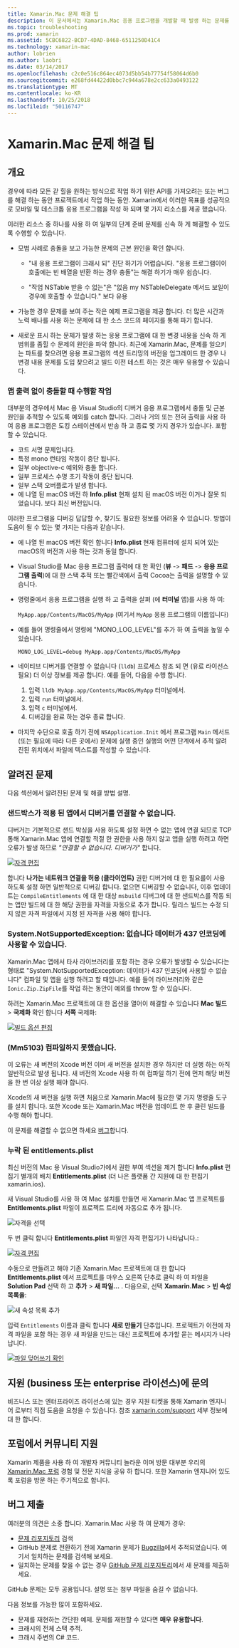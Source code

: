 ```yaml
---
title: Xamarin.Mac 문제 해결 팁
description: 이 문서에서는 Xamarin.Mac 응용 프로그램을 개발할 때 발생 하는 문제를 해결 하기 위한 방법을 설명 합니다. 또한 지원을 받는 방법에 설명 합니다.
ms.topic: troubleshooting
ms.prod: xamarin
ms.assetid: 5CBC6822-BCD7-4DAD-8468-6511250D41C4
ms.technology: xamarin-mac
author: lobrien
ms.author: laobri
ms.date: 03/14/2017
ms.openlocfilehash: c2c0e516c864ec4073d5bb54b77754f58064d6b0
ms.sourcegitcommit: e268fd44422d0bbc7c944a678e2cc633a0493122
ms.translationtype: MT
ms.contentlocale: ko-KR
ms.lasthandoff: 10/25/2018
ms.locfileid: "50116747"
---
```

# <a name="xamarinmac-troubleshooting-tips"></a>Xamarin.Mac 문제 해결 팁

## <a name="overview"></a>개요

경우에 따라 모든 갇 힐을 원하는 방식으로 작업 하기 위한 API를 가져오려는 또는 버그를 해결 하는 동안 프로젝트에서 작업 하는 동안. Xamarin에서 이러한 목표를 성공적으로 모바일 및 데스크톱 응용 프로그램을 작성 하 되며 몇 가지 리소스를 제공 했습니다.

이러한 리소스 중 하나를 사용 하 여 일부의 단계 준비 문제를 신속 하 게 해결할 수 있도록 수행할 수 있습니다.

- 모범 사례로 충돌을 보고 가능한 문제의 근본 원인을 확인 합니다.
 
     - "내 응용 프로그램이 크래시 되" 진단 하기가 어렵습니다. "응용 프로그램이이 호출에는 빈 배열을 반환 하는 경우 충돌"는 해결 하기가 매우 쉽습니다.

     - "작업 NSTable 받을 수 없는"은 "없음 my NSTableDelegate 메서드 보일이 경우에 호출할 수 있습니다." 보다 유용

- 가능한 경우 문제를 보여 주는 작은 예제 프로그램을 제공 합니다. 더 많은 시간과 노력 배나를 사용 하는 문제에 대 한 소스 코드의 페이지를 통해 파기 합니다.

- 새로운 표시 하는 문제가 발생 하는 응용 프로그램에 대 한 변경 내용을 신속 하 게 범위를 좁힐 수 문제의 원인을 파악 합니다. 최근에 Xamarin.Mac, 문제를 일으키는 파트를 찾으려면 응용 프로그램의 섹션 트리밍의 버전을 업그레이드 한 경우 나 변경 내용 문제를 도입 찾으려고 빌드 이전 테스트 하는 것은 매우 유용할 수 있습니다.


### <a name="what-to-do-when-your-app-crashes-with-no-output"></a>앱 출력 없이 충돌할 때 수행할 작업

대부분의 경우에서 Mac 용 Visual Studio의 디버거 응용 프로그램에서 충돌 및 근본 원인을 추적할 수 있도록 예외를 catch 합니다. 그러나 거의 또는 전혀 출력을 사용 하 여 응용 프로그램은 도킹 스테이션에서 반송 하 고 종료 몇 가지 경우가 있습니다. 포함할 수 있습니다.

- 코드 서명 문제입니다.
- 특정 mono 런타임 작동이 중단 됩니다.
- 일부 objective-c 예외와 충돌 합니다.
- 일부 프로세스 수명 초기 작동이 중단 됩니다.
- 일부 스택 오버플로가 발생 합니다.
- 에 나열 된 macOS 버전 하 **Info.plist** 현재 설치 된 macOS 버전 이거나 잘못 되었습니다. 보다 최신 버전입니다.

이러한 프로그램을 디버깅 답답할 수, 찾기도 필요한 정보를 어려울 수 있습니다. 방법이 도움이 될 수 있는 몇 가지는 다음과 같습니다.

- 에 나열 된 macOS 버전 확인 합니다 **Info.plist** 현재 컴퓨터에 설치 되어 있는 macOS의 버전과 사용 하는 것과 동일 합니다.
- Visual Studio를 Mac 응용 프로그램 출력에 대 한 확인 (**뷰** -> **패드** -> **응용 프로그램 출력**)에 대 한 스택 추적 또는 빨간색에서 출력 Cocoa는 출력을 설명할 수 있습니다.
- 명령줄에서 응용 프로그램을 실행 하 고 출력을 살펴 (에 **터미널** 앱)를 사용 하 여: 

     `MyApp.app/Contents/MacOS/MyApp` (여기서 `MyApp` 응용 프로그램의 이름입니다)
- 예를 들어 명령줄에서 명령에 "MONO_LOG_LEVEL"를 추가 하 여 출력을 높일 수 있습니다. 

     `MONO_LOG_LEVEL=debug MyApp.app/Contents/MacOS/MyApp`
- 네이티브 디버거를 연결할 수 없습니다 (`lldb`) 프로세스 참조 되 면 (유료 라이선스 필요) 더 이상 정보를 제공 합니다. 예를 들어, 다음을 수행 합니다.

    1. 입력 `lldb MyApp.app/Contents/MacOS/MyApp` 터미널에서.
    2. 입력 `run` 터미널에서.
    3. 입력 `c` 터미널에서.
    4. 디버깅을 완료 하는 경우 종료 합니다.
- 마지막 수단으로 호출 하기 전에 `NSApplication.Init` 에서 프로그램 `Main` 메서드 (또는 필요에 따라 다른 곳에서) 문제에 실행 중인 실행의 어떤 단계에서 추적 알려진된 위치에서 파일에 텍스트를 작성할 수 있습니다.

## <a name="known-issues"></a>알려진 문제

다음 섹션에서 알려진된 문제 및 해결 방법 설명.

### <a name="unable-to-connect-to-the-debugger-in-sandboxed-apps"></a>샌드박스가 적용 된 앱에서 디버거를 연결할 수 없습니다.

디버거는 기본적으로 샌드 박싱을 사용 하도록 설정 하면 수 없는 앱에 연결 되므로 TCP 통해 Xamarin.Mac 앱에 연결할 적절 한 권한을 사용 하지 않고 앱을 실행 하려고 하면 오류가 발생 하므로 *"연결할 수 없습니다. 디버거가"* 합니다. 

[![자격 편집](troubleshooting-images/debug01.png "자격 편집")](troubleshooting-images/debug01-large.png#lightbox)

합니다 **나가는 네트워크 연결을 허용 (클라이언트)** 권한 디버거에 대 한 필요를이 사용 하도록 설정 하면 일반적으로 디버깅 합니다. 없으면 디버깅할 수 없습니다, 이후 업데이트는 `CompileEntitlements` 에 대 한 대상 `msbuild` 디버그에 대 한 샌드박스를 작동 되는 앱만 빌드에 대 한 해당 권한을 자격을 자동으로 추가 합니다. 릴리스 빌드는 수정 되지 않은 자격 파일에서 지정 된 자격을 사용 해야 합니다.

### <a name="systemnotsupportedexception-no-data-is-available-for-encoding-437"></a>System.NotSupportedException: 없습니다 데이터가 437 인코딩에 사용할 수 있습니다.
 
Xamarin.Mac 앱에서 타사 라이브러리를 포함 하는 경우 오류가 발생할 수 있습니다는 형태로 "System.NotSupportedException: 데이터가 437 인코딩에 사용할 수 없습니다" 컴파일 및 앱을 실행 하려고 할 때입니다. 예를 들어 라이브러리와 같은 `Ionic.Zip.ZipFile`를 작업 하는 동안이 예외를 throw 할 수 있습니다.

하려는 Xamarin.Mac 프로젝트에 대 한 옵션을 열어이 해결할 수 있습니다 **Mac 빌드** > **국제화** 확인 합니다 **서쪽** 국제화:

[![빌드 옵션 편집](troubleshooting-images/issue01.png "빌드 옵션 편집")](troubleshooting-images/issue01-large.png#lightbox)

### <a name="failed-to-compile-mm5103"></a>(Mm5103) 컴파일하지 못했습니다.

이 오류는 새 버전의 Xcode 버전 이며 새 버전을 설치한 경우 하지만 더 실행 하는 아직 일반적으로 발생 됩니다. 새 버전의 Xcode 사용 하 여 컴파일 하기 전에 먼저 해당 버전을 한 번 이상 실행 해야 합니다.

Xcode의 새 버전을 실행 하면 처음으로 Xamarin.Mac에 필요한 몇 가지 명령줄 도구를 설치 합니다. 또한 Xcode 또는 Xamarin.Mac 버전을 업데이트 한 후 클린 빌드를 수행 해야 합니다.

이 문제를 해결할 수 없으면 하세요 [버그](#filing-a-bug)합니다.

### <a name="missing-entitlementsplist"></a>누락 된 entitlements.plist

최신 버전의 Mac 용 Visual Studio가에서 권한 부여 섹션을 제거 합니다 **Info.plist** 편집기 별개의 배치 **Entitlements.plist** (더 나은 플랫폼 간 지원에 대 한 편집기 xamarin.ios).

새 Visual Studio를 사용 하 여 Mac 설치를 만들면 새 Xamarin.Mac 앱 프로젝트를 **Entitlements.plist** 파일이 프로젝트 트리에 자동으로 추가 됩니다.

![자격을 선택](troubleshooting-images/entitlements01.png "자격을 선택")

두 번 클릭 합니다 **Entitlements.plist** 파일인 자격 편집기가 나타납니다.:

[![자격 편집](troubleshooting-images/entitlements02.png "자격 편집")](troubleshooting-images/entitlements02-large.png#lightbox)

수동으로 만들려고 해야 기존 Xamarin.Mac 프로젝트에 대 한 합니다 **Entitlements.plist** 에서 프로젝트를 마우스 오른쪽 단추로 클릭 하 여 파일을 **Solution Pad** 선택 하 고 **추가**  >  **새 파일...** . 다음으로, 선택 **Xamarin.Mac** > **빈 속성 목록을**:

![새 속성 목록 추가](troubleshooting-images/entitlements03.png "새 속성 목록 추가")

입력 `Entitlements` 이름과 클릭 합니다 **새로 만들기** 단추입니다. 프로젝트가 이전에 자격 파일을 포함 하는 경우 새 파일을 만드는 대신 프로젝트에 추가할 묻는 메시지가 나타납니다.

[![파일 덮어쓰기 확인](troubleshooting-images/entitlements04.png "파일 덮어쓰기 확인")](troubleshooting-images/entitlements04-large.png#lightbox)

## <a name="contacting-support-business-or-enterprise-licenses"></a>지원 (business 또는 enterprise 라이선스)에 문의

비즈니스 또는 엔터프라이즈 라이선스에 있는 경우 지원 티켓을 통해 Xamarin 엔지니어 로부터 직접 도움을 요청을 수 있습니다. 참조 [xamarin.com/support](http://xamarin.com/support) 세부 정보에 대 한 합니다.

## <a name="community-support-on-the-forums"></a>포럼에서 커뮤니티 지원

Xamarin 제품을 사용 하 여 개발자 커뮤니티 놀라운 이며 방문 대부분 우리의 [Xamarin.Mac 포럼](http://forums.xamarin.com/categories/mac) 경험 및 전문 지식을 공유 하 합니다. 또한 Xamarin 엔지니어 있도록 포럼을 방문 하는 주기적으로 합니다.

<a name="filing-a-bug"/>

## <a name="filing-a-bug"></a>버그 제출

여러분의 의견은 소중 합니다. Xamarin.Mac 사용 하 여 문제가 경우:

- [문제 리포지토리](https://github.com/xamarin/xamarin-macios/issues) 검색 
- GitHub 문제로 전환하기 전에 Xamarin 문제가 [Bugzilla](https://bugzilla.xamarin.com/describecomponents.cgi)에서 추적되었습니다. 여기서 일치하는 문제를 검색해 보세요.
- 일치하는 문제를 찾을 수 없는 경우 [GitHub 문제 리포지토리](https://github.com/xamarin/xamarin-macios/issues/new)에서 새 문제를 제출하세요.

GitHub 문제는 모두 공용입니다. 설명 또는 첨부 파일을 숨길 수 없습니다. 

다음 정보를 가능한 많이 포함하세요.                                                                                                                                          

- 문제를 재현하는 간단한 예제. 문제를 재현할 수 있다면 **매우 유용합니다**. 
- 크래시의 전체 스택 추적.
- 크래시 주변의 C# 코드. 
